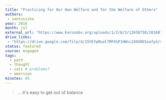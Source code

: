 ```yaml
---
title: "Practicing for Our Own Welfare and for the Welfare of Others"
authors:
 - santussika
year: 2016
month: jul
external_url: "https://www.karunabv.org/uploads/1/2/6/3/12630738/20160724-ayya_santussika-imc-practicing_for_our_own_welfare_and_the_welfare_of_others.mp3"
drive_links:
 - "https://drive.google.com/file/d/15YEfpMuwl7MFXSP1HWni1XOU0O1oafp3/view?usp=drivesdk"
status: featured
course: engaged
tags:
  - path
  - thought
  - sati # problems?
  - american
minutes: 45
---
```


> … it's easy to get out of balance


